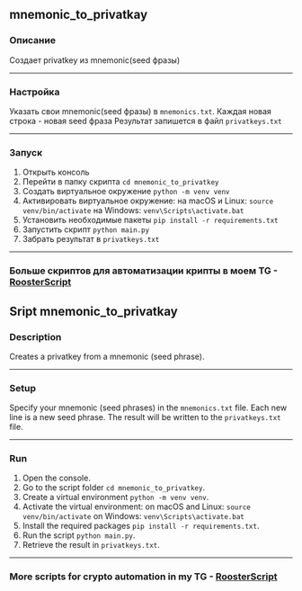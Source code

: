 ## mnemonic_to_privatkay


### Описание
Создает privatkey из mnemonic(seed фразы)

---

### Настройка
Указать свои mnemonic(seed фразы) в `mnemoniсs.txt`.
Каждая новая строка - новая seed фраза
Результат запишется в файл `privatkeys.txt`


---
### Запуск

1. Открыть консоль 
2. Перейти в папку скрипта `cd mnemonic_to_privatkey`
3. Создать виртуальное окружение  `python -m venv venv`
4. Активировать виртуальное окружение: 
на macOS и Linux: `source venv/bin/activate`
на Windows: `venv\Scripts\activate.bat`
5. Установить необходимые пакеты `pip install -r requirements.txt`
6. Запустить скрипт `python main.py`
7. Забрать результат в `privatkeys.txt`

---
### Больше скриптов для автоматизации крипты в моем TG - [RoosterScript](https://t.me/+NWoYyeBEUz8yOTAy)



## Sript mnemonic_to_privatkay


### Description
Creates a privatkey from a mnemonic (seed phrase).

---
### Setup
Specify your mnemonic (seed phrases) in the `mnemoniсs.txt` file.
Each new line is a new seed phrase.
The result will be written to the `privatkeys.txt` file.

---
### Run
1. Open the console.
2. Go to the script folder `cd mnemonic_to_privatkey`. 
3. Create a virtual environment `python -m venv venv`. 
4. Activate the virtual environment: on macOS and Linux: `source venv/bin/activate` on Windows: `venv\Scripts\activate.bat`
5. Install the required packages `pip install -r requirements.txt`.
6. Run the script `python main.py`. 
7. Retrieve the result in `privatkeys.txt`.

---

### More scripts for crypto automation in my TG - [RoosterScript](https://t.me/+NWoYyeBEUz8yOTAy)